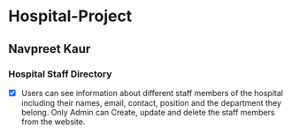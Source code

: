 # Hospital-Project
## Navpreet Kaur
### Hospital Staff Directory
-[x] Users can see information about different staff members of the hospital including their names, email, contact, position and the department they belong. Only Admin can Create, update and delete the staff members from the website. 

